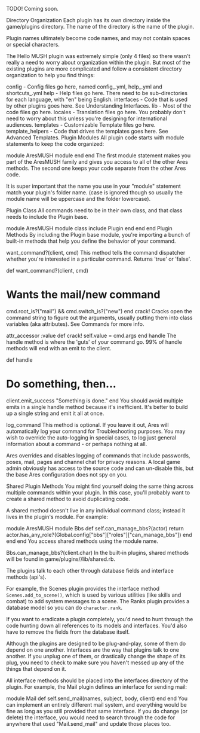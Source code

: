 TODO!  Coming soon.


Directory Organization
Each plugin has its own directory inside the game/plugins directory. The name of the directory is the name of the plugin.

Plugin names ultimately become code names, and may not contain spaces or special characters.

The Hello MUSH plugin was extremely simple (only 4 files) so there wasn't really a need to worry about organization within the plugin. But most of the existing plugins are more complicated and follow a consistent directory organization to help you find things:

config - Config files go here, named config_<plugin>.yml, help_<plugin>.yml and shortcuts_<plugin>.yml
help - Help files go here. There need to be sub-directories for each language, with "en" being English.
interfaces - Code that is used by other plugins goes here. See Understanding Interfaces.
lib - Most of the code files go here.
locales - Translation files go here. You probably don't need to worry about this unless you're designing for international audiences.
templates - Customizable Template files go here.
template_helpers - Code that drives the templates goes here. See Advanced Templates.
Plugin Modules
All plugin code starts with module statements to keep the code organized:

module AresMUSH
   module <Your Module Name>
   end
end
The first module statement makes you part of the AresMUSH family and gives you access to all of the other Ares methods. The second one keeps your code separate from the other Ares code.

It is super important that the name you use in your "module" statement match your plugin's folder name. (case is ignored though so usually the module name will be uppercase and the folder lowercase).

Plugin Class
All commands need to be in their own class, and that class needs to include the Plugin base.

module AresMUSH
   module <Your Module Name>
      class <Class Name>
         include Plugin
      end
   end
end
Plugin Methods
By including the Plugin base module, you're importing a bunch of built-in methods that help you define the behavior of your command.

want_command?(client, cmd)
This method tells the command dispatcher whether you're interested in a particular command. Returns 'true' or 'false'.

def want_command?(client, cmd)
   # Wants the mail/new command
   cmd.root_is?("mail") && cmd.switch_is?("new")
end
crack!
Cracks open the command string to figure out the arguments, usually putting them into class variables (aka attributes). See Commands for more info.

attr_accessor :value
def crack!
   self.value = cmd.args
end
handle
The handle method is where the 'guts' of your command go. 99% of handle methods will end with an emit to the client.

def handle
   # Do something, then...
   client.emit_success "Something is done."
end
You should avoid multiple emits in a single handle method because it's inefficient. It's better to build up a single string and emit it all at once.

log_command
This method is optional. If you leave it out, Ares will automatically log your command for Troubleshooting purposes. You may wish to override the auto-logging in special cases, to log just general information about a command - or perhaps nothing at all.

Ares overrides and disables logging of commands that include passwords, poses, mail, pages and channel chat for privacy reasons. A local game admin obviously has access to the source code and can un-disable this, but the base Ares configuration does not spy on you.

Shared Plugin Methods
You might find yourself doing the same thing across multiple commands within your plugin. In this case, you'll probably want to create a shared method to avoid duplicating code.

A shared method doesn't live in any individual command class; instead it lives in the plugin's module. For example:

module AresMUSH
  module Bbs
    def self.can_manage_bbs?(actor)
      return actor.has_any_role?(Global.config["bbs"]["roles"]["can_manage_bbs"])
    end
  end
end
You access shared methods using the module name.

Bbs.can_manage_bbs?(client.char)
In the built-in plugins, shared methods will be found in game/plugins/<plugin name>/lib/shared.rb.


The plugins talk to each other through database fields and interface methods (api's).

For example, the Scenes plugin provides the interface method `Scenes.add_to_scene()`, which is used by various utilities (like skills and combat) to add system messages to a scene.   The Ranks plugin provides a database model so you can do `character.rank`.

If you want to eradicate a plugin completely, you'd need to hunt through the code hunting down all references to its models and interfaces.  You'd also have to remove the fields from the database itself.


Although the plugins are designed to be plug-and-play, some of them do depend on one another. Interfaces are the way that plugins talk to one another. If you unplug one of them, or drastically change the shape of its plug, you need to check to make sure you haven't messed up any of the things that depend on it.

All interface methods should be placed into the interfaces directory of the plugin. For example, the Mail plugin defines an interface for sending mail:

module Mail
    def self.send_mail(names, subject, body, client)
    end
end
You can implement an entirely different mail system, and everything would be fine as long as you still provided that same interface. If you do change (or delete) the interface, you would need to search through the code for anywhere that used "Mail.send_mail" and update those places too.